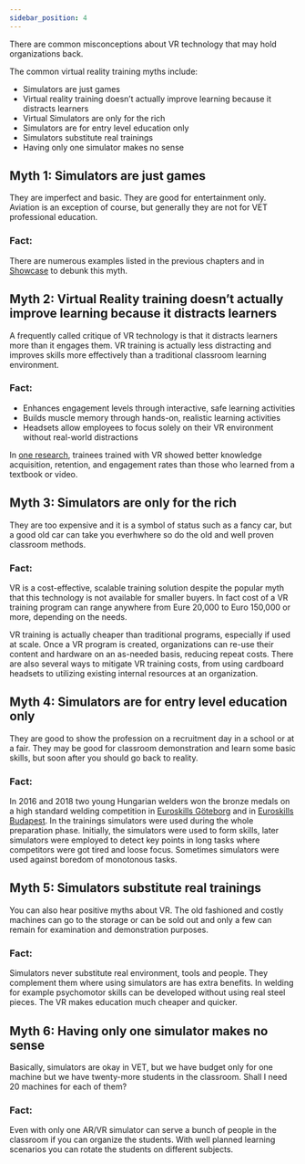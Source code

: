 ```yaml
---
sidebar_position: 4
---
```



There are common misconceptions about VR technology that may hold organizations back. 

The common virtual reality training myths include:

* Simulators are just games
* Virtual reality training doesn’t actually improve learning because it distracts learners
* Virtual Simulators are only for the rich
* Simulators are for entry level education only
* Simulators substitute real trainings
* Having only one simulator makes no sense


## Myth 1: Simulators are just games
They are imperfect and basic. They are good for entertainment only. Aviation is an exception of course, but generally they are not for VET professional education.
### Fact:
There are numerous examples listed in the previous chapters and in [Showcase](../../showcase) to debunk this myth.

## Myth 2: Virtual Reality training doesn’t actually improve learning because it distracts learners
A frequently called critique of VR technology is that it distracts learners more than it engages them. VR training is actually less distracting and improves skills more effectively than a traditional classroom learning environment. 
### Fact:
* Enhances engagement levels through interactive, safe learning activities
* Builds muscle memory through hands-on, realistic learning activities
* Headsets allow employees to focus solely on their VR environment without real-world distractions

In [one research](https://journal.alt.ac.uk/index.php/rlt/article/view/2140), trainees trained with VR showed better knowledge acquisition, retention, and engagement rates than those who learned from a textbook or video.  

## Myth 3: Simulators are only for the rich
They are too expensive and it is a symbol of status such as a fancy car, but a good old car can take you everhwhere so do the old and well proven classroom methods.
### Fact:
VR is a cost-effective, scalable training solution despite the popular myth that this technology is not available for smaller buyers. In fact cost of a VR training program can range anywhere from Eure 20,000 to Euro 150,000 or more, depending on the needs. 

VR training is actually cheaper than traditional programs, especially if used at scale. Once a VR program is created, organizations can re-use their content and hardware on an as-needed basis, reducing repeat costs. There are also several ways to mitigate VR training costs, from using cardboard headsets to utilizing existing internal resources at an organization. 

## Myth 4: Simulators are for entry level education only
They are good to show the profession on a recruitment day in a school or at a fair. They may be good for classroom demonstration and learn some basic skills, but soon after you should go back to reality.
### Fact:
In 2016 and 2018 two young Hungarian welders won the bronze medals on a high standard welding competition in [Euroskills Göteborg](https://www.google.com/url?sa=t&rct=j&q=&esrc=s&source=web&cd=&cad=rja&uact=8&ved=2ahUKEwj7vNS2tMX7AhUZ6CoKHfT5BSQQFnoECAgQAQ&url=https%3A%2F%2Fnews.wko.at%2Fnews%2Foesterreich%2Feuroskills_2016_award_winners.pdf&usg=AOvVaw3AyQDIOeOvcbi-9kUYLDJU) and in [Euroskills Budapest](https://www.bme.hu/news/20181025/BMEs_success_at_the_European_Championship_of_young_professionals?language=en). In the trainings simulators were used during the whole preparation phase. Initially, the simulators were used to form skills, later simulators were employed to detect key points in long tasks where competitors were got tired and loose focus. Sometimes simulators were used against boredom of monotonous tasks.

## Myth 5: Simulators substitute real trainings
You can also hear positive myths about VR. The old fashioned and costly machines can go to the storage or can be sold out and only a few can remain for examination and demonstration purposes.
### Fact:
Simulators never substitute real environment, tools and people. They complement them where using simulators are has extra benefits. In welding for example psychomotor skills can be developed without using real steel pieces. The VR makes education much cheaper and quicker.

## Myth 6: Having only one simulator makes no sense
Basically, simulators are okay in VET, but we have budget only for one machine but we have twenty-more students in the classroom. Shall I need 20 machines for each of them?
### Fact:
Even with only one AR/VR simulator can serve a bunch of people in the classroom if you can organize the students. With well planned learning scenarios you can rotate the students on different subjects.

